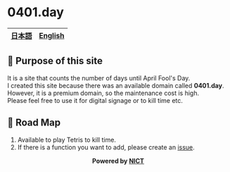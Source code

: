 # 0401.day
[日本語](README-ja.md)|[English](README.md)
---|---


## 🌸 Purpose of this site

It is a site that counts the number of days until April Fool's Day.  
I created this site because there was an available domain called **0401.day**.  
However, it is a premium domain, so the maintenance cost is high.  
Please feel free to use it for digital signage or to kill time etc.

## 🧞 Road Map

1. Available to play Tetris to kill time.
1. If there is a function you want to add, please create an [issue](https://github.com/Pirikan/0401.day/issues).

**<p align="center">Powered by <a href="https://mt-auto-minhon-mlt.ucri.jgn-x.jp/">NICT</a></p>**